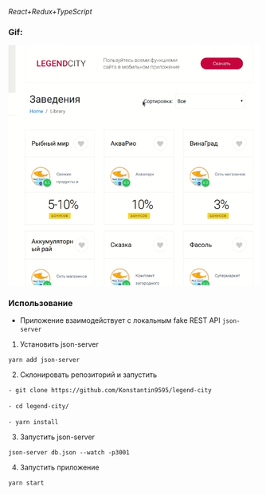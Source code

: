 *React+Redux+TypeScript*

### Gif:
![](legend.gif)

### Использование
- Приложение взаимодействует с локальным fake REST API `json-server`

1. Установить json-server
```
yarn add json-server 
```

2. Склонировать репозиторий и запустить 
```
- git clone https://github.com/Konstantin9595/legend-city

- cd legend-city/

- yarn install
```

3. Запустить json-server
```
json-server db.json --watch -p3001
```

4. Запустить приложение
```
yarn start

```

